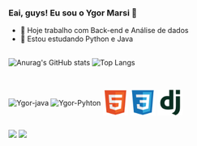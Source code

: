 ### Eai, guys! Eu sou o Ygor Marsi 👋

- 🔭 Hoje trabalho com Back-end e Análise de dados
- 🌱 Estou estudando Python e Java

##


![Anurag's GitHub stats](https://github-readme-stats.vercel.app/api?username=marsiygor&show_icons=true&theme=gradient)
![Top Langs](https://github-readme-stats.vercel.app/api/top-langs/?username=marsiygor&hide=javascript,html)


##

  <div style="display: inline_block"><br>       
  <img align="center" alt="Ygor-java" height="50" width="50" src="https://cdn.jsdelivr.net/gh/devicons/devicon/icons/java/java-original.svg" />    
  <img align="center" alt="Ygor-Pyhton" height="50" width="50" src="https://cdn.jsdelivr.net/gh/devicons/devicon/icons/python/python-original.svg" />     
  <img align="center" alt="Ygor-HTML" height="50" width="50" src="https://github.com/devicons/devicon/blob/v2.16.0/icons/html5/html5-original.svg">
  <img align="center" alt="Ygor-CSS" height="50" width="50" src="https://github.com/devicons/devicon/blob/v2.16.0/icons/css3/css3-original.svg">
  <img align="center" alt="Ygor-Django" height="50" width="50" src="https://github.com/devicons/devicon/blob/v2.16.0/icons/django/django-plain.svg">
</div>
  
  ##
 
<div> 
  <a href="https://instagram.com/marsi_ygor" target="_blank"><img src="https://img.shields.io/badge/-Instagram-%23E4405F?style=for-the-badge&logo=instagram&logoColor=white" target="_blank"></a>
  <a href="https://www.linkedin.com/in/ygormarsi/-45875016a" target="_blank"><img src="https://img.shields.io/badge/-LinkedIn-%230077B5?style=for-the-badge&logo=linkedin&logoColor=white" target="_blank"></a> 
  
